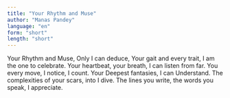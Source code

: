 ```yaml
---
title: "Your Rhythm and Muse"
author: "Manas Pandey"
language: "en"
form: "short"
length: "short"
---
```

Your Rhythm and Muse,
Only I can deduce,
Your gait and every trait,
I am the one to celebrate.
Your heartbeat, your breath,
I can listen from far.
You every move,
I notice, I count.
Your Deepest fantasies,
I can Understand.
The complexities of your scars,
into I dive.
The lines you write, the words you speak,
I appreciate.